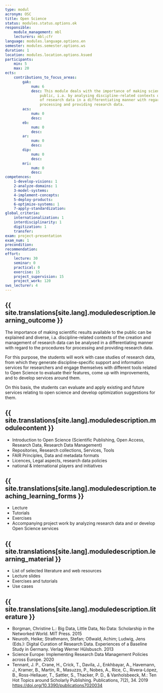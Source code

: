 ```yaml
---
type: modul
acronym: OSC
title: Open Science
status: modules.status.options.ok
responsible: 
    module_management: mbl
    lecturers: mbl;cfr
language: modules.language.options.en
semester: modules.semester.options.ws
duration: 1
location: modules.location.options.ksued
participants: 
    min: 5
    max: 20
ects: 
    contributions_to_focus_areas:
        gak: 
            num: 6
            desc: This module deals with the importance of making scientific results available to the 
                public, i.a. by analysing discipline-related contexts of the creation and management 
                of research data in a differentiating manner with regard to the procedures for 
                processing and providing research data.
        acs: 
            num: 0
            desc:
        eb: 
            num: 0
            desc:
        ar: 
            num: 0
            desc:
        dip: 
            num: 0
            desc:
        mri: 
            num: 0
            desc:
competences:
    1-develop-visions: 1
    2-analyze-domains: 1
    3-model-systems:
    4-implement-concepts:
    5-deploy-products:
    6-optimize-systems: 1
    7-apply-standardization:
global_criteria:
    internationalization: 1
    interdisciplinarity: 1
    digitization: 1
    transfer:
exam: project-presentation
exam_num: 1
precondition: 
recommendation: 
effort:
    lecture: 30
    seminar: 0
    practical: 0
    exercise: 15
    project_supervision: 15
    project_work: 120
sws_lecturer: 4  
---
```




## {{ site.translations[site.lang].moduledescription.learning_outcome }}
<!-- Learning Outcome -->

The importance of making scientific results available to the public can be explained and diverse, i.a. discipline-related contexts of the creation and management of research data can be analysed in a differentiating manner with regard to the procedures for processing and providing research data.

For this purpose, the students will work with case studies of research data, from which they generate discipline-specific support and information services for researchers and engage themselves with different tools related to Open Science to evaluate their features, come up with improvements, and to develop services around them. 

On this basis, the students can evaluate and apply existing and future services relating to open science and develop optimization suggestions for them.

  
## {{ site.translations[site.lang].moduledescription.modulecontent }}
<!-- Modulinhalt -->

* Introduction to Open Science (Scientific Publishing, Open Access, Research Data, Research Data Management)
* Repositories, Research collections, Services, Tools
* FAIR Principles, Data and metadata formats
* Licences, Legal aspects, research data policies 
* national & international players and initiatives


## {{ site.translations[site.lang].moduledescription.teaching_learning_forms }}
<!-- Lehr- und Lernformen -->

* Lecture
* Tutorials
* Exercises
* Accompanying project work by analyzing research data and or develop Open Science services



## {{ site.translations[site.lang].moduledescription.learning_material }}
<!-- Zur Verfügung gestelltes Lehrmaterial -->

* List of selected literature and web resources
* Lecture slides
* Exercises and tutorials
* Use cases


## {{ site.translations[site.lang].moduledescription.literature }}
<!-- Weiterführende Literatur -->

* Borgman, Christine L.: Big Data, Little Data, No Data: Scholarship in the Networked World. MIT Press. 2015
* Neuroth, Heike; Strathmann, Stefan; Oßwald, Achim; Ludwig, Jens (Eds.): Digital Curation of Research Data. Experiences of a Baseline Study in Germany. Verlag Werner Hülsbusch. 2013
* Science Europe: Implementing Research Data Management Policies across Europe. 2020
* Tennant, J. P., Crane, H., Crick, T., Davila, J., Enkhbayar, A., Havemann, J., Kramer, B., Martin, R., Masuzzo, P., Nobes, A., Rice, C., Rivera-López, B., Ross-Hellauer, T., Sattler, S., Thacker, P. D., & Vanholsbeeck, M.: Ten Hot Topics around Scholarly Publishing. Publications, 7(2), 34. 2019 https://doi.org/10.3390/publications7020034
